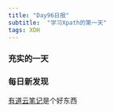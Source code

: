 ```yaml
---  
title: "Day96日报"   
subtitle:  "学习Xpath的第一天"
tags: XDH    
---  
```







### 充实的一天

### 每日新发现
[有道云笔记](https://note.youdao.com/)是个好东西